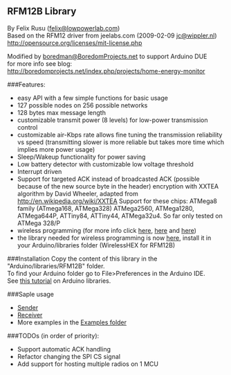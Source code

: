 RFM12B Library
----------------
By Felix Rusu (felix@lowpowerlab.com)
<br/>
Based on the RFM12 driver from jeelabs.com (2009-02-09 <jc@wippler.nl>)
<br/>
http://opensource.org/licenses/mit-license.php

Modified by boredman@BoredomProjects.net to support Arduino DUE
<br/>
for more info see blog: http://boredomprojects.net/index.php/projects/home-energy-monitor

###Features:
- easy API with a few simple functions for basic usage
- 127 possible nodes on 256 possible networks
- 128 bytes max message length
- customizable transmit power (8 levels) for low-power transmission control
- customizable air-Kbps rate allows fine tuning the transmission reliability vs speed (transmitting slower is more reliable but takes more time which implies more power usage)
- Sleep/Wakeup functionality for power saving
- Low battery detector with customizable low voltage threshold
- Interrupt driven
- Support for targeted ACK instead of broadcasted ACK (possible because of the new source byte in the header)
encryption with XXTEA algorithm by David Wheeler, adapted from http://en.wikipedia.org/wiki/XXTEA
Support for these chips: ATMega8 family (ATmega168, ATMega328) ATMega2560, ATMega1280, ATMega644P, ATTiny84, ATTiny44, ATMega32u4. So far only tested on ATMega 328/P
- wireless programming (for more info click [here](http://lowpowerlab.com/blog/2013/04/18/moteino-wireless-programming-source-code/), [here](http://lowpowerlab.com/?p=643) and [here](http://lowpowerlab.com/?p=669))
- the library needed for wireless programming is now [here](https://github.com/LowPowerLab/WirelessProgramming), install it in your Arduino/libraries folder (WirelessHEX for RFM12B)

###Installation
Copy the content of this library in the "Arduino/libraries/RFM12B" folder.
<br />
To find your Arduino folder go to File>Preferences in the Arduino IDE.
<br/>
See [this tutorial](http://learn.adafruit.com/arduino-tips-tricks-and-techniques/arduino-libraries) on Arduino libraries.

###Saple usage
- [Sender](https://github.com/LowPowerLab/RFM12B/blob/master/Examples/Send/Send.ino)
- [Receiver](https://github.com/LowPowerLab/RFM12B/blob/master/Examples/Receive/Receive.ino)
- More examples in the [Examples folder](https://github.com/LowPowerLab/RFM12B/tree/master/Examples)


###TODOs (in order of priority):
- Support automatic ACK handling
- Refactor changing the SPI CS signal
- Add support for hosting multiple radios on 1 MCU
